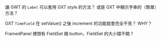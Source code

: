 讓 GWT 的 `Label` 可以套用 GXT style 的方法？
或是 GXT 中顯示字串的（簡單）方法？

GXT `TimeField` 在 setValue() 之後 increment 的功能就會完全不見？ WHY？

FramedPanel 裡頭有 FieldSet 跟 button，FieldSet 的大小撐不開？